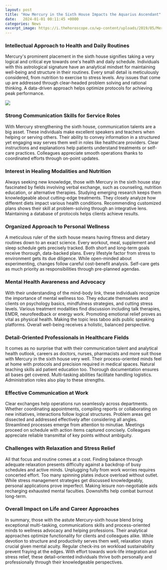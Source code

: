 ```yaml
---
layout: post
title: "How Mercury in the Sixth House Impacts the Aquarius Ascendant"
date:   2024-01-01 00:11:45 +0000
categories: News
excerpt_image: https://i.thehoroscope.co/wp-content/uploads/2019/05/Mercury-in-6th-house.jpg
---
```

### Intellectual Approach to Health and Daily Routines

Mercury's prominent placement in the sixth house signifies taking a very logical and critical eye towards one's health and daily schedule. Individuals with this astrological signature have an analytical mindset for maintaining well-being and structure in their routines. Every small detail is meticulously considered, from nutrition to exercise to stress levels. Any issues that come up are addressed through clear-headed problem solving and rational thinking. A data-driven approach helps optimize protocols for achieving peak performance.


![](https://i.thehoroscope.co/wp-content/uploads/2019/05/Mercury-in-6th-house.jpg)
### Strong Communication Skills for Service Roles

With Mercury strengthening the sixth house, communication talents are a big asset. These individuals make excellent speakers and teachers when helping or serving others. Their ability to convey information in a structured yet engaging way serves them well in roles like healthcare providers. Clear instructions and explanations help patients understand treatments or self-care practices. Colleagues appreciate smooth operations thanks to coordinated efforts through on-point updates.

### Interest in Healing Modalities and Nutrition

Always seeking new knowledge, those with Mercury in the sixth house stay fascinated by fields involving verbal exchange, such as counseling, nutrition education, or alternative therapies. Studying emerging research keeps them knowledgeable about cutting-edge treatments. They closely analyze how different diets impact various health conditions. Recommending customized plans shows their skill at problem-solving through an integrative lens. Maintaining a database of protocols helps clients achieve results.

### Organized Approach to Personal Wellness

A meticulous ruler of the sixth house means having fitness and dietary routines down to an exact science. Every workout, meal, supplement and sleep schedule gets precisely tracked. Both short and long-term goals receive thorough, data-backed plans. Every lifestyle factor from stress to environment gets its due diligence. While open-minded about experimenting, changes follow careful cost-benefit analysis. Self-care gets as much priority as responsibilities through pre-planned agendas.

### Mental Health Awareness and Advocacy

With their understanding of the mind-body link, these individuals recognize the importance of mental wellness too. They educate themselves and clients on psychology basics, mindfulness strategies, and cutting stress levels. Various treatment modalities find discussion including talk therapies, EMDR, neurofeedback or energy work. Promoting emotional relief proves as vital as physical health. Making the topic less taboo aids public speaking platforms. Overall well-being receives a holistic, balanced perspective.

### Detail-Oriented Professionals in Healthcare Fields

It comes as no surprise that with their communication talent and analytical health outlook, careers as doctors, nurses, pharmacists and more suit those with Mercury in the sixth house very well. Their process-oriented minds feel at home with protocols and precision required in medical spaces. Natural teaching skills aid patient education too. Thorough documentation ensures all bases get covered. Multi-tasking abilities facilitate handling logistics. Administration roles also play to these strengths.

### Effective Communication at Work

Clear exchanges help operations run seamlessly across departments. Whether coordinating appointments, compiling reports or collaborating on new initiatives, interactions follow logical structures. Problem areas get dissected and addressed effectively after considering all angles. Streamlined processes emerge from attention to minutiae. Meetings proceed on schedule with action items captured concisely. Colleagues appreciate reliable transmittal of key points without ambiguity.

### Challenges with Relaxation and Stress Relief

All that focus and routine comes at a cost. Finding balance through adequate relaxation presents difficulty against a backdrop of busy schedules and active minds. Unplugging fully from work worries requires concerted effort. Too many spinning plates induce overload without outlet. While stress management strategies get discussed knowledgeably, personal applications prove imperfect. Making leisure non-negotiable aids recharging exhausted mental faculties. Downshifts help combat burnout long-term.

### Overall Impact on Life and Career Approaches

In summary, those with the astute Mercury-sixth house blend bring exceptional multi-tasking, communications skills and process-oriented minds to wellness advocacy and helping professions. Their analytical approaches optimize functionality for clients and colleagues alike. While devotion to structure and productivity serves them well, relaxation stays crucial given mental acuity. Regular check-ins on workload sustainability prevent fraying at the edges. With effort towards work-life integration and stress relief, these detail-oriented individuals thrive both personally and professionally through their knowledgeable perspectives.

